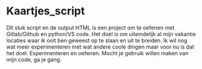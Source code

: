 # Kaartjes_script
Dit stuk script en de output HTML is een project om te oefenen met Gitlab/Github en python/VS code. Het doel is om uiteindelijk al mijn vakantie locaties waar ik ooit ben geweest op te slaan en uit te breiden. Ik wil nog wat meer experimenteren met wat andere coole dingen maar voor nu is dat het doel. Experimenteren en oefenen. Mocht je gebruik willen maken van mijn code, ga je gang.